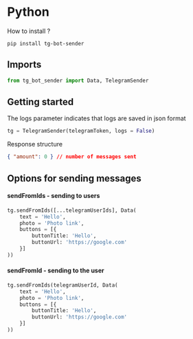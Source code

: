 # Python
How to install ?
```pip
pip install tg-bot-sender
```
## Imports 
```python
from tg_bot_sender import Data, TelegramSender
```
## Getting started
The logs parameter indicates that logs are saved in json format
```python
tg = TelegramSender(telegramToken, logs = False)
```
Response structure
```json
{ "amount": 0 } // number of messages sent
```
## Options for sending messages
#### sendFromIds - sending to users
```python
tg.sendFromIds([...telegramUserIds], Data(
    text = 'Hello',
    photo = 'Photo link',
    buttons = [{
        buttonTitle: 'Hello',
        buttonUrl: 'https://google.com'
    }]
))
```
#### sendFromId - sending to the user
```python
tg.sendFromIds(telegramUserId, Data(
    text = 'Hello',
    photo = 'Photo link',
    buttons = [{
        buttonTitle: 'Hello',
        buttonUrl: 'https://google.com'
    }]
))
```
